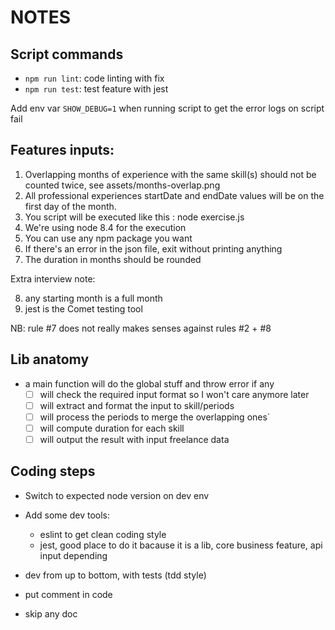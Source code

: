 # NOTES

## Script commands

- `npm run lint`: code linting with fix
- `npm run test`: test feature with jest

Add env var `SHOW_DEBUG=1` when running script to get the error logs on script fail

## Features inputs:

1. Overlapping months of experience with the same skill(s) should not be counted twice, see assets/months-overlap.png
2. All professional experiences startDate and endDate values will be on the first day of the month.
3. You script will be executed like this : node exercise.js
4. We're using node 8.4 for the execution
5. You can use any npm package you want
6. If there's an error in the json file, exit without printing anything
7. The duration in months should be rounded

Extra interview note:

8. any starting month is a full month
9. jest is the Comet testing tool

NB: rule #7 does not really makes senses against rules #2 + #8

## Lib anatomy

- a main function will do the global stuff and throw error if any
  - [ ] will check the required input format so I won't care anymore later
  - [ ] will extract and format the input to skill/periods
  - [ ] will process the periods to merge the overlapping ones`
  - [ ] will compute duration for each skill
  - [ ] will output the result with input freelance data

## Coding steps

- Switch to expected node version on dev env
- Add some dev tools:
  - eslint to get clean coding style
  - jest, good place to do it bacause it is a lib, core business feature, api input depending
- dev from up to bottom, with tests (tdd style)

- put comment in code
- skip any doc
